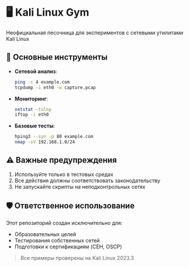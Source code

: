 # 🖥️ Kali Linux Gym

Неофициальная песочница для экспериментов с сетевыми утилитами Kali Linux

## 🔧 Основные инструменты
- **Сетевой анализ**:
  ```bash
  ping -c 4 example.com
  tcpdump -i eth0 -w capture.pcap
  ```
- **Мониторинг**:
  ```bash
  netstat -tulnp
  iftop -i eth0
  ```
- **Базовые тесты**:
  ```bash
  hping3 --syn -p 80 example.com
  nmap -sV 192.168.1.0/24
  ```

## ⚠️ Важные предупреждения
1. Используйте только в тестовых средах
2. Все действия должны соответствовать законодательству
3. Не запускайте скрипты на неподконтрольных сетях

## 🛡️ Ответственное использование
Этот репозиторий создан исключительно для:
- Образовательных целей
- Тестирования собственных сетей
- Подготовки к сертификациям (CEH, OSCP)

> Все примеры проверены на Kali Linux 2023.3
